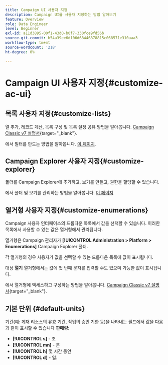```yaml
---
title: Campaign UI 사용자 지정
description: Campaign UI를 사용자 지정하는 방법 알아보기
feature: Overview
role: Data Engineer
level: Beginner
exl-id: a11d3895-00f1-43d0-b0f7-330fce9fd56b
source-git-commit: b54a39ee6d106d68446878815c068571e310aaa3
workflow-type: tm+mt
source-wordcount: '218'
ht-degree: 0%

---
```


# Campaign UI 사용자 지정{#customize-ac-ui}

## 목록 사용자 지정{#customize-lists}

열 추가, 레코드 계산, 목록 구성 및 목록 설정 공유 방법을 알아봅니다. [Campaign Classic v7 설명서](https://experienceleague.adobe.com/docs/campaign-classic/using/getting-started/starting-with-adobe-campaign/campaign-workspace/adobe-campaign-ui-lists.html?lang=en){target=&quot;_blank&quot;}.

에서 필터를 만드는 방법을 알아봅니다. [이 페이지](../audiences/create-filters.md).

## Campaign Explorer 사용자 지정{#customize-explorer}

폴더를 Campaign Explorer에 추가하고, 보기를 만들고, 권한을 할당할 수 있습니다.

에서 폴더 및 보기를 관리하는 방법을 알아봅니다. [이 페이지](../audiences/folders-and-views.md)


## 열거형 사용자 지정{#customize-enumerations}

Campaign 사용자 인터페이스의 드롭다운 목록에서 값을 선택할 수 있습니다. 이러한 목록에서 사용할 수 있는 값은 열거형에서 관리됩니다.

열거형은 Campaign 관리자가 **[!UICONTROL Administration > Platform > Enumerations]** Campaign Explorer 폴더.

각 열거형의 경우 사용자가 값을 선택할 수 있는 드롭다운 목록에 값이 표시됩니다.

대상 **열기** 열거형에서는 값에 첫 번째 문자를 입력할 수도 있으며 가능한 값이 표시됩니다.

에서 열거형에 액세스하고 구성하는 방법을 알아봅니다. [Campaign Classic v7 설명서](https://experienceleague.adobe.com/docs/campaign-classic/using/getting-started/administration-basics/managing-enumerations.html){target=&quot;_blank&quot;}.


## 기본 단위 {#default-units}

기간(예: 게재 리소스의 유효 기간, 작업의 승인 기한 등)을 나타내는 필드에서 값을 다음과 같이 표시할 수 있습니다 **판매량**:

* **[!UICONTROL s]** - 초
* **[!UICONTROL mn]** - 분
* **[!UICONTROL h]** 몇 시간 동안
* **[!UICONTROL d]** - 일.
